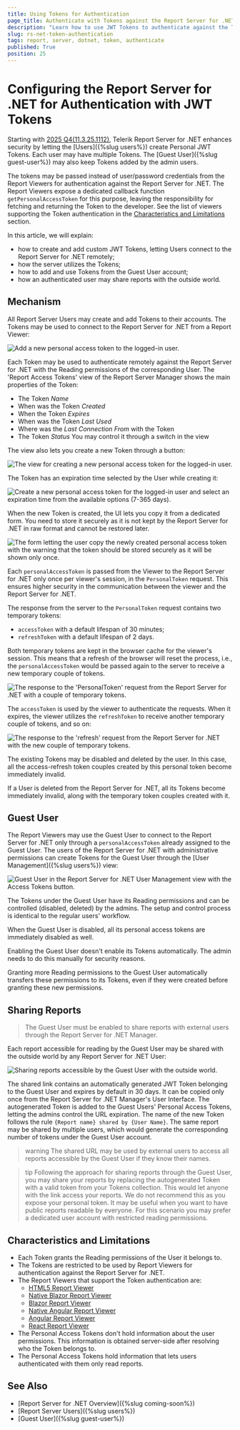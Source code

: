```yaml
---
title: Using Tokens for Authentication
page_title: Authenticate with Tokens against the Report Server for .NET
description: "Learn how to use JWT Tokens to authenticate against the Telerik Report Server for .NET instance."
slug: rs-net-token-authentication
tags: report, server, dotnet, token, authenticate
published: True
position: 25
---
```


# Configuring the Report Server for .NET for Authentication with JWT Tokens

Starting with [2025 Q4(11.3.25.1112)](https://www.telerik.com/support/whats-new/report-server/release-history/progress-telerik-report-server-2025-q4-11-3-25-1112), Telerik Report Server for .NET enhances security by letting the [Users]({%slug users%}) create Personal JWT Tokens. Each user may have multiple Tokens. The [Guest User]({%slug guest-user%}) may also keep Tokens added by the admin users.

The tokens may be passed instead of user/password credentials from the Report Viewers for authentication against the Report Server for .NET. The Report Viewers expose a dedicated callback function `getPersonalAccessToken` for this purpose, leaving the responsibility for fetching and returning the Token to the developer. See the list of viewers supporting the Token authentication in the [Characteristics and Limitations](#characteristics-and-limitations) section.

In this article, we will explain:
* how to create and add custom JWT Tokens, letting Users connect to the Report Server for .NET remotely;
* how the server utilizes the Tokens;
* how to add and use Tokens from the Guest User account;
* how an authenticated user may share reports with the outside world.

## Mechanism

All Report Server Users may create and add Tokens to their accounts. The Tokens may be used to connect to the Report Server for .NET from a Report Viewer:

![Add a new personal access token to the logged-in user.](../images/rs-net-images/rs-net-token-add-to-user.png)

Each Token may be used to authenticate remotely against the Report Server for .NET with the Reading permissions of the corresponding User.
The 'Report Access Tokens' view of the Report Server Manager shows the main properties of the Token:
* The Token _Name_
* When was the Token _Created_
* When the Token _Expires_
* When was the Token _Last Used_
* Where was the _Last Connection From_ with the Token
* The Token _Status_ You may control it through a switch in the view

The view also lets you create a new Token through a button:

![The view for creating a new personal access token for the logged-in user.](../images/rs-net-images/rs-net-token-view-create-access-token.png)

The Token has an expiration time selected by the User while creating it:

![Create a new personal access token for the logged-in user and select an expiration time from the available options (7-365 days).](../images/rs-net-images/rs-net-token-create-access-token.png)

When the new Token is created, the UI lets you copy it from a dedicated form. You need to store it securely as it is not kept by the Report Server for .NET in raw format and cannot be restored later.

![The form letting the user copy the newly created personal access token with the warning that the token should be stored securely as it will be shown only once.](../images/rs-net-images/rs-net-token-copy-access-token.png)

Each `personalAccessToken` is passed from the Viewer to the Report Server for .NET only once per viewer's session, in the `PersonalToken` request. This ensures higher security in the communication between the viewer and the Report Server for .NET.

The response from the server to the `PersonalToken` request contains two temporary tokens:
* `accessToken` with a default lifespan of 30 minutes;
* `refreshToken` with a default lifespan of 2 days.

Both temporary tokens are kept in the browser cache for the viewer's session. This means that a refresh of the browser will reset the process, i.e., the `personalAccessToken` would be passed again to the server to receive a new temporary couple of tokens.

![The response to the 'PersonalToken' request from the Report Server for .NET with a couple of temporary tokens.](../images/rs-net-images/rs-net-token-personaltoken-response.png)

The `accessToken` is used by the viewer to authenticate the requests. When it expires, the viewer utilizes the `refreshToken` to receive another temporary couple of tokens, and so on:

![The response to the 'refresh' request from the Report Server for .NET with the new couple of temporary tokens.](../images/rs-net-images/rs-net-token-refresh-response.png)

The existing Tokens may be disabled and deleted by the user. In this case, all the access-refresh token couples created by this personal token become immediately invalid.

If a User is deleted from the Report Server for .NET, all its Tokens become immediately invalid, along with the temporary token couples created with it.

## Guest User

The Report Viewers may use the Guest User to connect to the Report Server for .NET only through a `personalAccessToken` already assigned to the Guest User. The users of the Report Server for .NET with administrative permissions can create Tokens for the Guest User through the [User Management]({%slug users%}) view:

![Guest User in the Report Server for .NET User Management view with the Access Tokens button.](../images/rs-net-images/rs-net-token-guest-user-add-token.png)

The Tokens under the Guest User have its Reading permissions and can be controlled (disabled, deleted) by the admins. The setup and control process is identical to the regular users' workflow.

When the Guest User is disabled, all its personal access tokens are immediately disabled as well.

Enabling the Guest User doesn't enable its Tokens automatically. The admin needs to do this manually for security reasons.

Granting more Reading permissions to the Guest User automatically transfers these permissions to its Tokens, even if they were created before granting these new permissions.

## Sharing Reports

> The Guest User must be enabled to share reports with external users through the Report Server for .NET Manager.

Each report accessible for reading by the Guest User may be shared with the outside world by any Report Server for .NET User:

![Sharing reports accessible by the Guest User with the outside world.](../images/rs-net-images/rs-net-token-share-report.png)

The shared link contains an automatically generated JWT Token belonging to the Guest User and expires by default in 30 days. It can be copied only once from the Report Server for .NET Manager's User Interface.
The autogenerated Token is added to the Guest Users' Personal Access Tokens, letting the admins control the URL expiration. The name of the new Token follows the rule `{Report name} shared by {User Name}`. The same report may be shared by multiple users, which would generate the corresponding number of tokens under the Guest User account.

>warning The shared URL may be used by external users to access all reports accessible by the Guest User if they know their names.

>tip Following the approach for sharing reports through the Guest User, you may share your reports by replacing the autogenerated Token with a valid token from your Tokens collection. This would let anyone with the link access your reports. We do not recommend this as you expose your personal token. It may be useful when you want to have public reports readable by everyone. For this scenario you may prefer a dedicated user account with restricted reading permissions.

## Characteristics and Limitations

* Each Token grants the Reading permissions of the User it belongs to.
* The Tokens are restricted to be used by Report Viewers for authentication against the Report Server for .NET.
* The Report Viewers that support the Token authentication are:
	+ [HTML5 Report Viewer](https://docs.telerik.com/reporting/embedding-reports/display-reports-in-applications/web-application/html5-report-viewer/overview)
	+ [Native Blazor Report Viewer](https://docs.telerik.com/reporting/embedding-reports/display-reports-in-applications/web-application/native-blazor-report-viewer/overview)
	+ [Blazor Report Viewer](https://docs.telerik.com/reporting/embedding-reports/display-reports-in-applications/web-application/blazor-report-viewer/overview)
	+ [Native Angular Report Viewer](https://docs.telerik.com/reporting/embedding-reports/display-reports-in-applications/web-application/native-angular-report-viewer/overview)
	+ [Angular Report Viewer](https://docs.telerik.com/reporting/embedding-reports/display-reports-in-applications/web-application/angular-report-viewer/angular-report-viewer-overview)
	+ [React Report Viewer](https://docs.telerik.com/reporting/embedding-reports/display-reports-in-applications/web-application/react-report-viewer/react-report-viewer-overview)
* The Personal Access Tokens don't hold information about the user permissions. This information is obtained server-side after resolving who the Token belongs to.
* The Personal Access Tokens hold information that lets users authenticated with them only read reports.

## See Also

* [Report Server for .NET Overview]({%slug coming-soon%})
* [Report Server Users]({%slug users%})
* [Guest User]({%slug guest-user%})
